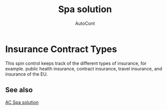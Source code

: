 ﻿---
    title: "Spa solution"
    author: AutoCont
    ms.date: 04/30/2018
    ms.topic: article
    ms.prod: dynamics-nav-2017
    ms.contentlocale: en
    ms.lasthandoff: 04/30/2018
---

# Insurance Contract Types

This spin control keeps track of the different types of insurance, for example. public health insurance, contract insurance, travel insurance, and insurance of the EU. 


## <a name="see-also"></a>See also
[AC Spa solution](ac-spa-solution.md)